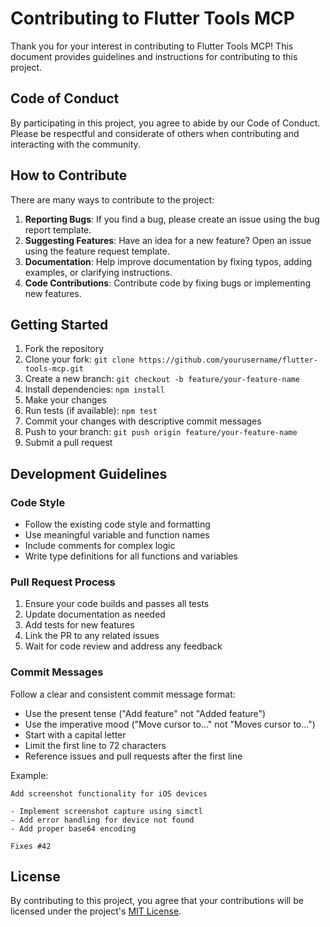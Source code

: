 # Contributing to Flutter Tools MCP

Thank you for your interest in contributing to Flutter Tools MCP! This document provides guidelines and instructions for contributing to this project.

## Code of Conduct

By participating in this project, you agree to abide by our Code of Conduct. Please be respectful and considerate of others when contributing and interacting with the community.

## How to Contribute

There are many ways to contribute to the project:

1. **Reporting Bugs**: If you find a bug, please create an issue using the bug report template.
2. **Suggesting Features**: Have an idea for a new feature? Open an issue using the feature request template.
3. **Documentation**: Help improve documentation by fixing typos, adding examples, or clarifying instructions.
4. **Code Contributions**: Contribute code by fixing bugs or implementing new features.

## Getting Started

1. Fork the repository
2. Clone your fork: `git clone https://github.com/yourusername/flutter-tools-mcp.git`
3. Create a new branch: `git checkout -b feature/your-feature-name`
4. Install dependencies: `npm install`
5. Make your changes
6. Run tests (if available): `npm test`
7. Commit your changes with descriptive commit messages
8. Push to your branch: `git push origin feature/your-feature-name`
9. Submit a pull request

## Development Guidelines

### Code Style

- Follow the existing code style and formatting
- Use meaningful variable and function names
- Include comments for complex logic
- Write type definitions for all functions and variables

### Pull Request Process

1. Ensure your code builds and passes all tests
2. Update documentation as needed
3. Add tests for new features
4. Link the PR to any related issues
5. Wait for code review and address any feedback

### Commit Messages

Follow a clear and consistent commit message format:

- Use the present tense ("Add feature" not "Added feature")
- Use the imperative mood ("Move cursor to..." not "Moves cursor to...")
- Start with a capital letter
- Limit the first line to 72 characters
- Reference issues and pull requests after the first line

Example:
```
Add screenshot functionality for iOS devices

- Implement screenshot capture using simctl
- Add error handling for device not found
- Add proper base64 encoding

Fixes #42
```

## License

By contributing to this project, you agree that your contributions will be licensed under the project's [MIT License](LICENSE). 
